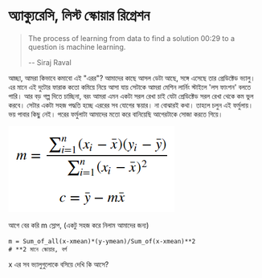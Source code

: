 # অ্যাক্যুরেসি, লিস্ট স্কোয়ার রিগ্রেশন

> The process of learning from data to find a solution 00:29 to a question is machine learning.
>
> -- Siraj Raval

আচ্ছা, আমরা কিভাবে কমাবো এই "এরর"? আমাদের কাছে আসল ডেটা আছে, সঙ্গে এসেছে তার প্রেডিক্টেড ভ্যালু। এর মানে এই দুটোর ফারাক কতো কমিয়ে নিয়ে আসা যায় সেটাকে আমরা মেশিন লার্নিং স্টাইলে 'লস ফাংশন' বলতে পারি। আর বড় গল্প দিতে চাচ্ছিনা, বরং আমরা এমন একটা সরল রেখা চাই যেটা প্রেডিক্টেড সরল রেখা থেকে কম ভুল করবে। সেটার একটা সহজ পদ্ধতি হচ্ছে এররের সব যোগের স্কয়ার। না বোঝারই কথা। তাহলে চলুন এই ফর্মুলায়। ভয় পাবার কিছু নেই। পরের ফর্মুলাটা আমাদের মতো করে বানিয়েছি আগেরটাকে সোজা করতে গিয়ে। 

![&#x9A8;&#x9BF;&#x99A;&#x9C7;&#x9B0;&#x99F;&#x9BE; &#x9A6;&#x9C7;&#x996;&#x9C1;&#x9A8; &#x9AD;&#x9BE;&#x9B2;&#x9CB; &#x995;&#x9B0;&#x9C7; \(&#x9B2;&#x9BF;&#x9B8;&#x9CD;&#x99F; &#x9B8;&#x9CD;&#x995;&#x9DF;&#x9BE;&#x9B0; &#x9B0;&#x9BF;&#x997;&#x9CD;&#x9B0;&#x9C7;&#x9B6;&#x9A8;\)](../.gitbook/assets/formula.png)

আগে বের করি m স্লোপ, \(একটু সহজ করে নিলাম আমাদের জন্য\)

```text
m = Sum_of_all(x-xmean)*(y-ymean)/Sum_of(x-xmean)**2
# **2 মানে স্কোয়ার, বর্গ 
```

x এর সব ভ্যালুগুলোকে বসিয়ে দেখি কি আসে?

